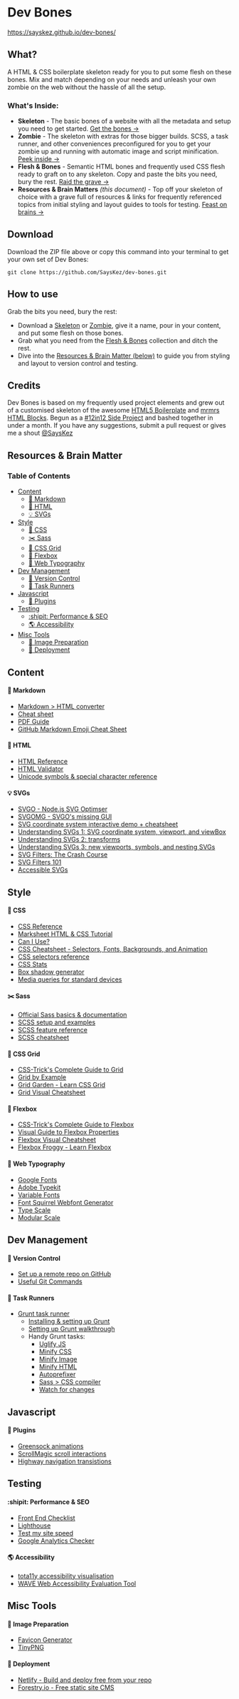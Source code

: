 # Dev Bones
https://sayskez.github.io/dev-bones/

## What?
A HTML & CSS boilerplate skeleton ready for you to put some flesh on these bones. Mix and match depending on your needs and unleash your own zombie on the web without the hassle of all the setup.

### What's Inside:
- **Skeleton** - The basic bones of a website with all the metadata and setup you need to get started. [Get the bones →](https://github.com/SaysKez/dev-bones/tree/master/skeleton)
- **Zombie** - The skeleton with extras for those bigger builds. SCSS, a task runner, and other conveniences preconfigured for you to get your zombie up and running with automatic image and script minification. [Peek inside →](https://github.com/SaysKez/dev-bones/tree/master/zombie)
- **Flesh & Bones** - Semantic HTML bones and frequently used CSS flesh ready to graft on to any skeleton. Copy and paste the bits you need, bury the rest. [Raid the grave →](https://github.com/SaysKez/dev-bones/tree/master/flesh-and-bones)
- **Resources & Brain Matters** *(this document)* -  Top off your skeleton of choice with a grave full of resources & links for frequently referenced topics from initial styling and layout guides to tools for testing. [Feast on brains →](#resources--brain-matter)


## Download
Download the ZIP file above or copy this command into your terminal to get your own set of Dev Bones:

`git clone https://github.com/SaysKez/dev-bones.git`

## How to use
Grab the bits you need, bury the rest:
- Download a [Skeleton](https://github.com/SaysKez/dev-bones/tree/master/skeleton) or [Zombie](https://github.com/SaysKez/dev-bones/tree/master/zombie), give it a name, pour in your content, and put some flesh on those bones.
- Grab what you need from the [Flesh & Bones](https://github.com/SaysKez/dev-bones/tree/master/flesh-and-bones) collection and ditch the rest. 
- Dive into the [Resources & Brain Matter (below)](#resources--brain-matter) to guide you from styling and layout to version control and testing.

## Credits
Dev Bones is based on my frequently used project elements and grew out of a customised skeleton of the awesome [HTML5 Boilerplate](https://html5boilerplate.com/) and [mrmrs HTML Blocks](https://github.com/mrmrs/html). Begun as a [#12in12 Side Project](https://medium.com/@SaysKez/12-in-12-a-year-of-design-37a81940c5d0) and bashed together in under a month. If you have any suggestions, submit a pull request or gives me a shout [@SaysKez](https://twitter.com/SaysKez)

## Resources & Brain Matter
### Table of Contents
  - [Content](#content)
      - [:pencil: Markdown](#pencil-markdown)
      - [:speech_balloon: HTML](#speechballoon-html)
      - [:bulb: SVGs](#bulb-svgs)
  - [Style](#style)
      - [:cherry_blossom: CSS](#cherryblossom-css)
      - [:scissors: Sass](#scissors-sass)
      - [:triangular_ruler: CSS Grid](#triangularruler-css-grid)
      - [:muscle: Flexbox](#muscle-flexbox)
      - [:musical_score: Web Typography](#musicalscore-web-typography)
  - [Dev Management](#dev-management)
      - [:construction: Version Control](#construction-version-control)
      - [:runner: Task Runners](#runner-task-runners)
  - [Javascript](#javascript)
      - [:electric_plug: Plugins](#electricplug-plugins)
  - [Testing](#testing)
      - [:shipit: Performance & SEO](#shipit-performance--seo)
      - [:earth_americas: Accessibility](#earthamericas-accessibility)
  - [Misc Tools](#misc-tools)
      - [:space_invader: Image Preparation](#spaceinvader-image-preparation)
      - [:rocket: Deployment](#rocket-deployment)

## Content
#### :pencil: Markdown
- [Markdown > HTML converter](https://daringfireball.net/projects/markdown/dingus)
- [Cheat sheet](https://www.markdownguide.org/cheat-sheet/)
- [PDF Guide](https://guides.github.com/pdfs/markdown-cheatsheet-online.pdf)
- [GitHub Markdown Emoji Cheat Sheet](https://gist.github.com/rxaviers/7360908)

#### :speech_balloon: HTML
- [HTML Reference](https://htmlreference.io/)
- [HTML Validator](https://validator.w3.org/)
- [Unicode symbols & special character reference](https://www.toptal.com/designers/htmlarrows/)

#### :bulb: SVGs
- [SVGO - Node.js SVG Optimser](https://github.com/svg/svgo)
- [SVGOMG - SVGO's missing GUI](https://jakearchibald.github.io/svgomg/)
- [SVG coordinate system interactive demo + cheatsheet](https://www.sarasoueidan.com/demos/interactive-svg-coordinate-system/)
- [Understanding SVGs 1: SVG coordinate system, viewport, and viewBox](https://www.sarasoueidan.com/blog/svg-coordinate-systems/)
- [Understanding SVGs 2: transforms](https://www.sarasoueidan.com/blog/svg-transformations/)
- [Understanding SVGs 3: new viewports, symbols, and nesting SVGs](https://www.sarasoueidan.com/blog/nesting-svgs/)
- [SVG Filters: The Crash Course](https://www.sarasoueidan.com/blog/svg-filters/)
- [SVG Filters 101](https://www.sarasoueidan.com/blog/svg-filters-101/)
- [Accessible SVGs](https://css-tricks.com/accessible-svgs/)

## Style
#### :cherry_blossom: CSS
- [CSS Reference](https://cssreference.io/)
- [Marksheet HTML & CSS Tutorial](https://marksheet.io/)
- [Can I Use?](https://caniuse.com/)
- [CSS Cheatsheet - Selectors, Fonts, Backgrounds, and Animation](https://devhints.io/css)
- [CSS selectors reference](https://css-tricks.com/almanac/selectors/)
- [CSS Stats](https://cssstats.com/)
- [Box shadow generator](https://www.cssmatic.com/box-shadow)
- [Media queries for standard devices](https://css-tricks.com/snippets/css/media-queries-for-standard-devices/)

#### :scissors: Sass
- [Official Sass basics & documentation](https://sass-lang.com/guide)
- [SCSS setup and examples](https://gist.github.com/hofmannsven/b219051467f86f2ac469)
- [SCSS feature reference](https://dev.to/finallynero/scss-cheatsheet-7g6)
- [SCSS cheatsheet](https://devhints.io/sass)

#### :triangular_ruler: CSS Grid
- [CSS-Trick's Complete Guide to Grid](https://css-tricks.com/snippets/css/complete-guide-grid/)
- [Grid by Example](https://gridbyexample.com/)
- [Grid Garden - Learn CSS Grid](https://cssgridgarden.com/)
- [Grid Visual Cheatsheet](http://grid.malven.co/)

#### :muscle: Flexbox
- [CSS-Trick's Complete Guide to Flexbox](https://css-tricks.com/snippets/css/a-guide-to-flexbox/)
- [Visual Guide to Flexbox Properties](https://scotch.io/tutorials/a-visual-guide-to-css3-flexbox-properties)
- [Flexbox Visual Cheatsheet](http://flexbox.malven.co/)
- [Flexbox Froggy - Learn Flexbox](https://flexboxfroggy.com/)

#### :musical_score: Web Typography
- [Google Fonts](https://fonts.google.com/)
- [Adobe Typekit](https://fonts.adobe.com/typekit)
- [Variable Fonts](https://v-fonts.com/)
- [Font Squirrel Webfont Generator](https://www.fontsquirrel.com/tools/webfont-generator)
- [Type Scale](https://type-scale.com/)
- [Modular Scale](https://www.modularscale.com/)

## Dev Management
#### :construction: Version Control
- [Set up a remote repo on GitHub](https://help.github.com/en/articles/adding-an-existing-project-to-github-using-the-command-line)
- [Useful Git Commands](https://github.com/SaysKez/UsefulGitCommands)

#### :runner: Task Runners
- [Grunt task runner](https://gruntjs.com/)
	- [Installing & setting up Grunt](https://gruntjs.com/getting-started)
	- [Setting up Grunt walkthrough](https://24ways.org/2013/grunt-is-not-weird-and-hard/)
	- Handy Grunt tasks:
    	- [Uglify JS](https://github.com/gruntjs/grunt-contrib-uglify)
    	- [Minify CSS](https://github.com/gruntjs/grunt-contrib-cssmin)
    	- [Minify Image](https://github.com/gruntjs/grunt-contrib-imagemin)
    	- [Minify HTML](https://github.com/gruntjs/grunt-contrib-htmlmin)
    	- [Autoprefixer](https://github.com/nDmitry/grunt-postcss)
    	- [Sass > CSS compiler](https://github.com/gruntjs/grunt-contrib-sass)
    	- [Watch for changes](https://github.com/gruntjs/grunt-contrib-watch)

## Javascript
#### :electric_plug: Plugins
- [Greensock animations](https://greensock.com/)
- [ScrollMagic scroll interactions](https://scrollmagic.io/)
- [Highway navigation transistions](https://highway.js.org/)

## Testing
#### :shipit: Performance & SEO
- [Front End Checklist](https://github.com/thedaviddias/Front-End-Checklist)
- [Lighthouse](https://github.com/GoogleChrome/lighthouse)
- [Test my site speed](https://www.thinkwithgoogle.com/intl/en-gb/feature/testmysite)
- [Google Analytics Checker](http://www.gachecker.com/)

#### :earth_americas: Accessibility
- [tota11y accessibility visualisation](https://khan.github.io/tota11y/)
- [WAVE Web Accessibility Evaluation Tool](http://wave.webaim.org/)

## Misc Tools
#### :space_invader: Image Preparation
- [Favicon Generator](https://realfavicongenerator.net/)
- [TinyPNG](https://tinypng.com/)

#### :rocket: Deployment
- [Netlify - Build and deploy free from your repo](https://www.netlify.com/)
- [Forestry.io - Free static site CMS](https://forestry.io/)